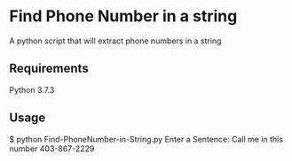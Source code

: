 # Find Phone Number in a string

A python script that will extract phone numbers in a string

## Requirements

Python 3.7.3

## Usage

$ python Find-PhoneNumber-in-String.py
Enter a Sentence: Call me in this number 403-867-2229
